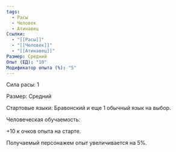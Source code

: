 ```yaml
---
tags:
  - Расы
  - Человек
  - Атинавец
Ссылки:
  - "[[Расы]]"
  - "[[Человек]]"
  - "[[Атинавец]]"
Размер: Средний
Опыт (ЕД): "10"
Модификатор опыта (%): "5"
---
```

Сила расы: 1

Размер: Средний

Стартовые языки: Бравонский и еще 1 обычный язык на выбор.

Человеческая обучаемость:

+10 к очков опыта на старте.

Получаемый персонажем опыт увеличивается на 5%.



